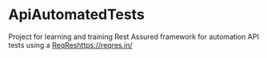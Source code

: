 # ApiAutomatedTests

Project for learning and training Rest Assured framework for automation API tests using a [ReqRes](https://reqres.in/)https://reqres.in/
